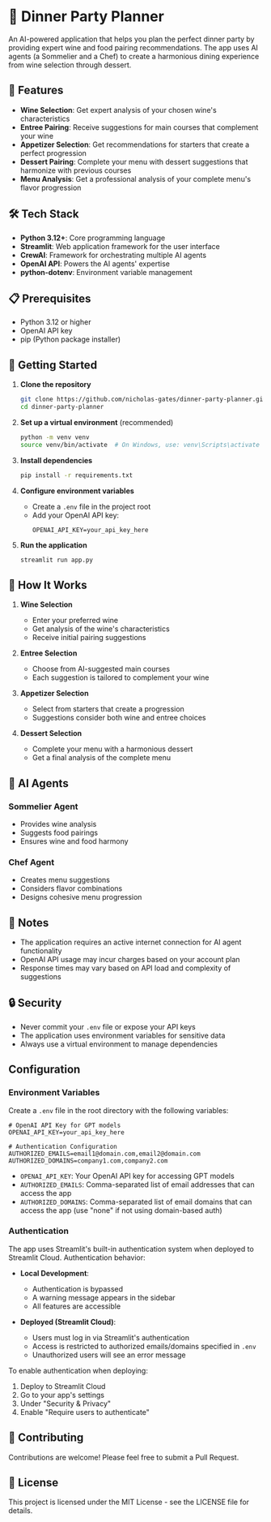 # 🍷 Dinner Party Planner

An AI-powered application that helps you plan the perfect dinner party by providing expert wine and food pairing recommendations. The app uses AI agents (a Sommelier and a Chef) to create a harmonious dining experience from wine selection through dessert.

## 🌟 Features

- **Wine Selection**: Get expert analysis of your chosen wine's characteristics
- **Entree Pairing**: Receive suggestions for main courses that complement your wine
- **Appetizer Selection**: Get recommendations for starters that create a perfect progression
- **Dessert Pairing**: Complete your menu with dessert suggestions that harmonize with previous courses
- **Menu Analysis**: Get a professional analysis of your complete menu's flavor progression

## 🛠 Tech Stack

- **Python 3.12+**: Core programming language
- **Streamlit**: Web application framework for the user interface
- **CrewAI**: Framework for orchestrating multiple AI agents
- **OpenAI API**: Powers the AI agents' expertise
- **python-dotenv**: Environment variable management

## 📋 Prerequisites

- Python 3.12 or higher
- OpenAI API key
- pip (Python package installer)

## 🚀 Getting Started

1. **Clone the repository**
   ```bash
   git clone https://github.com/nicholas-gates/dinner-party-planner.git
   cd dinner-party-planner
   ```

2. **Set up a virtual environment** (recommended)
   ```bash
   python -m venv venv
   source venv/bin/activate  # On Windows, use: venv\Scripts\activate
   ```

3. **Install dependencies**
   ```bash
   pip install -r requirements.txt
   ```

4. **Configure environment variables**
   - Create a `.env` file in the project root
   - Add your OpenAI API key:
     ```
     OPENAI_API_KEY=your_api_key_here
     ```

5. **Run the application**
   ```bash
   streamlit run app.py
   ```

## 🎯 How It Works

1. **Wine Selection**
   - Enter your preferred wine
   - Get analysis of the wine's characteristics
   - Receive initial pairing suggestions

2. **Entree Selection**
   - Choose from AI-suggested main courses
   - Each suggestion is tailored to complement your wine

3. **Appetizer Selection**
   - Select from starters that create a progression
   - Suggestions consider both wine and entree choices

4. **Dessert Selection**
   - Complete your menu with a harmonious dessert
   - Get a final analysis of the complete menu

## 🤖 AI Agents

### Sommelier Agent
- Provides wine analysis
- Suggests food pairings
- Ensures wine and food harmony

### Chef Agent
- Creates menu suggestions
- Considers flavor combinations
- Designs cohesive menu progression

## 📝 Notes

- The application requires an active internet connection for AI agent functionality
- OpenAI API usage may incur charges based on your account plan
- Response times may vary based on API load and complexity of suggestions

## 🔒 Security

- Never commit your `.env` file or expose your API keys
- The application uses environment variables for sensitive data
- Always use a virtual environment to manage dependencies

## Configuration

### Environment Variables

Create a `.env` file in the root directory with the following variables:

```env
# OpenAI API Key for GPT models
OPENAI_API_KEY=your_api_key_here

# Authentication Configuration
AUTHORIZED_EMAILS=email1@domain.com,email2@domain.com
AUTHORIZED_DOMAINS=company1.com,company2.com
```

- `OPENAI_API_KEY`: Your OpenAI API key for accessing GPT models
- `AUTHORIZED_EMAILS`: Comma-separated list of email addresses that can access the app
- `AUTHORIZED_DOMAINS`: Comma-separated list of email domains that can access the app (use "none" if not using domain-based auth)

### Authentication

The app uses Streamlit's built-in authentication system when deployed to Streamlit Cloud. Authentication behavior:

- **Local Development**: 
  - Authentication is bypassed
  - A warning message appears in the sidebar
  - All features are accessible

- **Deployed (Streamlit Cloud)**:
  - Users must log in via Streamlit's authentication
  - Access is restricted to authorized emails/domains specified in `.env`
  - Unauthorized users will see an error message

To enable authentication when deploying:
1. Deploy to Streamlit Cloud
2. Go to your app's settings
3. Under "Security & Privacy"
4. Enable "Require users to authenticate"

## 🤝 Contributing

Contributions are welcome! Please feel free to submit a Pull Request.

## 📄 License

This project is licensed under the MIT License - see the LICENSE file for details.
